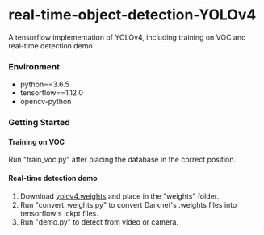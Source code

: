 # real-time-object-detection-YOLOv4
A tensorflow implementation of YOLOv4, including training on VOC and real-time detection demo
### Environment

- python==3.6.5
- tensorflow==1.12.0
- opencv-python

### Getting Started

#### Training on VOC

Run "train_voc.py" after placing the database in the correct position.

#### Real-time detection demo

1. Download [yolov4.weights](https://github.com/AlexeyAB/darknet/releases/download/darknet_yolo_v3_optimal/yolov4.weights) and place in the "weights" folder.
2. Run "convert_weights.py" to convert Darknet's .weights files into tensorflow's .ckpt files.
3. Run "demo.py" to detect from video or camera.

